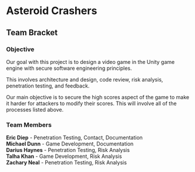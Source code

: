# Asteroid Crashers
## Team Bracket

### Objective
Our goal with this project is to design a video game in the Unity game engine with secure software engineering principles.

This involves architecture and design, code review, risk analysis, penetration testing, and feedback.

Our main objective is to secure the high scores aspect of the game to make it harder for attackers to modify their scores. This will involve all of the processes listed above.

### Team Members

**Eric Diep** - Penetration Testing, Contact, Documentation  
**Michael Dunn** - Game Development, Documentation  
**Darius Haynes** - Penetration Testing, Risk Analysis  
**Talha Khan** - Game Development, Risk Analysis  
**Zachary Neal** - Penetration Testing, Risk Analysis  
